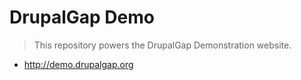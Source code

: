 # DrupalGap Demo

> This repository powers the DrupalGap Demonstration website.

- http://demo.drupalgap.org
